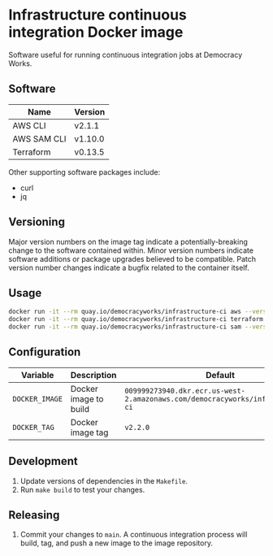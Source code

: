 # Infrastructure continuous integration Docker image

Software useful for running continuous integration jobs at Democracy Works.

## Software

| Name | Version |
| --- | --- |
| AWS CLI | v2.1.1 |
| AWS SAM CLI | v1.10.0 |
| Terraform | v0.13.5 |

Other supporting software packages include:

- curl
- jq

## Versioning

Major version numbers on the image tag indicate a potentially-breaking change to
the software contained within. Minor version numbers indicate software additions
or package upgrades believed to be compatible. Patch version number changes
indicate a bugfix related to the container itself.

## Usage

```sh
docker run -it --rm quay.io/democracyworks/infrastructure-ci aws --version
docker run -it --rm quay.io/democracyworks/infrastructure-ci terraform version
docker run -it --rm quay.io/democracyworks/infrastructure-ci sam --version
```

## Configuration

| Variable | Description | Default |
| --- | --- | --- |
| `DOCKER_IMAGE` | Docker image to build | `009999273940.dkr.ecr.us-west-2.amazonaws.com/democracyworks/infrastructure-ci` |
| `DOCKER_TAG` | Docker image tag | `v2.2.0` |

## Development

1. Update versions of dependencies in the `Makefile`.
2. Run `make build` to test your changes.

## Releasing

1. Commit your changes to `main`. A continuous integration process will build,
   tag, and push a new image to the image repository.
